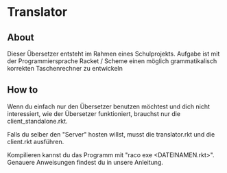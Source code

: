 # Translator

## About
Dieser Übersetzer entsteht im Rahmen eines Schulprojekts. 
Aufgabe ist mit der Programmiersprache Racket / Scheme einen möglich grammatikalisch korrekten Taschenrechner zu entwickeln

## How to
Wenn du einfach nur den Übersetzer benutzen möchtest und dich nicht interessiert, wie der Übersetzer funktioniert, brauchst nur die client_standalone.rkt.

Falls du selber den "Server" hosten willst, musst die translator.rkt und die client.rkt ausführen.

Kompilieren kannst du das Programm mit "raco exe <DATEINAMEN.rkt>". Genauere Anweisungen findest du in unsere Anleitung.